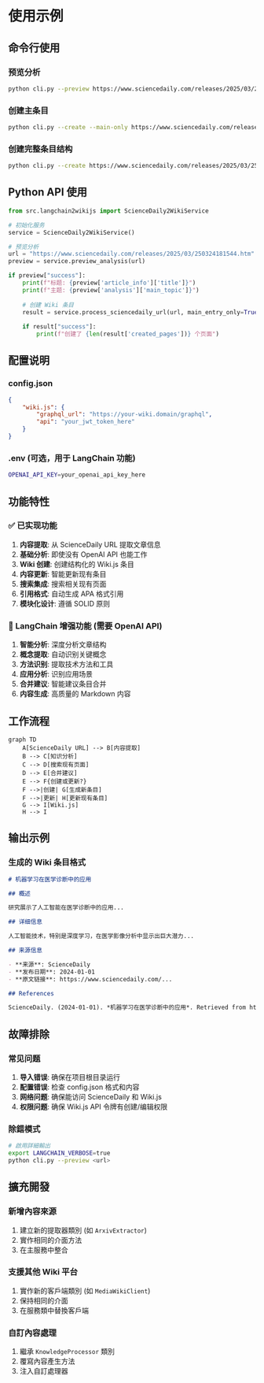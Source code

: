 # 使用示例

## 命令行使用

### 预览分析

```bash
python cli.py --preview https://www.sciencedaily.com/releases/2025/03/250324181544.htm
```

### 创建主条目

```bash
python cli.py --create --main-only https://www.sciencedaily.com/releases/2025/03/250324181544.htm
```

### 创建完整条目结构

```bash
python cli.py --create https://www.sciencedaily.com/releases/2025/03/250324181544.htm
```

## Python API 使用

```python
from src.langchain2wikijs import ScienceDaily2WikiService

# 初始化服务
service = ScienceDaily2WikiService()

# 预览分析
url = "https://www.sciencedaily.com/releases/2025/03/250324181544.htm"
preview = service.preview_analysis(url)

if preview["success"]:
    print(f"标题: {preview['article_info']['title']}")
    print(f"主题: {preview['analysis']['main_topic']}")
    
    # 创建 Wiki 条目
    result = service.process_sciencedaily_url(url, main_entry_only=True)
    
    if result["success"]:
        print(f"创建了 {len(result['created_pages'])} 个页面")
```

## 配置说明

### config.json

```json
{
    "wiki.js": {
        "graphql_url": "https://your-wiki.domain/graphql",
        "api": "your_jwt_token_here"
    }
}
```

### .env (可选，用于 LangChain 功能)

```bash
OPENAI_API_KEY=your_openai_api_key_here
```

## 功能特性

### ✅ 已实现功能

1. **内容提取**: 从 ScienceDaily URL 提取文章信息
2. **基础分析**: 即使没有 OpenAI API 也能工作
3. **Wiki 创建**: 创建结构化的 Wiki.js 条目
4. **内容更新**: 智能更新现有条目
5. **搜索集成**: 搜索相关现有页面
6. **引用格式**: 自动生成 APA 格式引用
7. **模块化设计**: 遵循 SOLID 原则

### 🔧 LangChain 增强功能 (需要 OpenAI API)

1. **智能分析**: 深度分析文章结构
2. **概念提取**: 自动识别关键概念
3. **方法识别**: 提取技术方法和工具
4. **应用分析**: 识别应用场景
5. **合并建议**: 智能建议条目合并
6. **内容生成**: 高质量的 Markdown 内容

## 工作流程

```mermaid
graph TD
    A[ScienceDaily URL] --> B[内容提取]
    B --> C[知识分析]
    C --> D[搜索现有页面]
    D --> E[合并建议]
    E --> F{创建或更新?}
    F -->|创建| G[生成新条目]
    F -->|更新| H[更新现有条目]
    G --> I[Wiki.js]
    H --> I
```

## 输出示例

### 生成的 Wiki 条目格式

```markdown
# 机器学习在医学诊断中的应用

## 概述

研究展示了人工智能在医学诊断中的应用...

## 详细信息

人工智能技术，特别是深度学习，在医学影像分析中显示出巨大潜力...

## 来源信息

- **来源**: ScienceDaily
- **发布日期**: 2024-01-01
- **原文链接**: https://www.sciencedaily.com/...

## References

ScienceDaily. (2024-01-01). *机器学习在医学诊断中的应用*. Retrieved from https://www.sciencedaily.com/...
```

## 故障排除

### 常见问题

1. **导入错误**: 确保在项目根目录运行
2. **配置错误**: 检查 config.json 格式和内容
3. **网络问题**: 确保能访问 ScienceDaily 和 Wiki.js
4. **权限问题**: 确保 Wiki.js API 令牌有创建/编辑权限

### 除錯模式

```bash
# 啟用詳細輸出
export LANGCHAIN_VERBOSE=true
python cli.py --preview <url>
```

## 擴充開發

### 新增內容來源

1. 建立新的提取器類別 (如 `ArxivExtractor`)
2. 實作相同的介面方法
3. 在主服務中整合

### 支援其他 Wiki 平台

1. 實作新的客戶端類別 (如 `MediaWikiClient`)
2. 保持相同的介面
3. 在服務類中替換客戶端

### 自訂內容處理

1. 繼承 `KnowledgeProcessor` 類別
2. 覆寫內容產生方法
3. 注入自訂處理器
